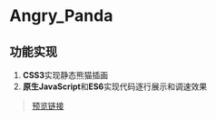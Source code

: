 # Angry_Panda
## 功能实现
1. **CSS3**实现静态熊猫插画
2. **原生JavaScript**和**ES6**实现代码逐行展示和调速效果
> [预览链接](https://bluesbonewong.github.io/Angry_Panda/Panda_Index.html)
